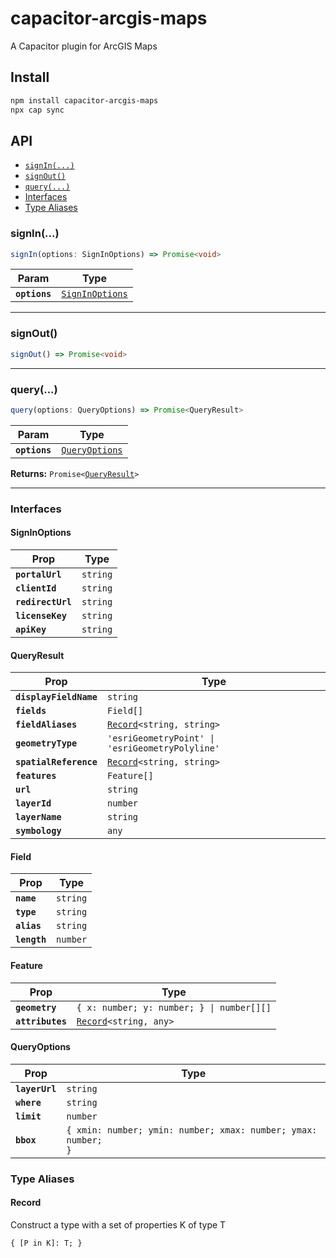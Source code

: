 # capacitor-arcgis-maps

A Capacitor plugin for ArcGIS Maps

## Install

```bash
npm install capacitor-arcgis-maps
npx cap sync
```

## API

<docgen-index>

* [`signIn(...)`](#signin)
* [`signOut()`](#signout)
* [`query(...)`](#query)
* [Interfaces](#interfaces)
* [Type Aliases](#type-aliases)

</docgen-index>

<docgen-api>
<!--Update the source file JSDoc comments and rerun docgen to update the docs below-->

### signIn(...)

```typescript
signIn(options: SignInOptions) => Promise<void>
```

| Param         | Type                                                    |
| ------------- | ------------------------------------------------------- |
| **`options`** | <code><a href="#signinoptions">SignInOptions</a></code> |

--------------------


### signOut()

```typescript
signOut() => Promise<void>
```

--------------------


### query(...)

```typescript
query(options: QueryOptions) => Promise<QueryResult>
```

| Param         | Type                                                  |
| ------------- | ----------------------------------------------------- |
| **`options`** | <code><a href="#queryoptions">QueryOptions</a></code> |

**Returns:** <code>Promise&lt;<a href="#queryresult">QueryResult</a>&gt;</code>

--------------------


### Interfaces


#### SignInOptions

| Prop              | Type                |
| ----------------- | ------------------- |
| **`portalUrl`**   | <code>string</code> |
| **`clientId`**    | <code>string</code> |
| **`redirectUrl`** | <code>string</code> |
| **`licenseKey`**  | <code>string</code> |
| **`apiKey`**      | <code>string</code> |


#### QueryResult

| Prop                   | Type                                                            |
| ---------------------- | --------------------------------------------------------------- |
| **`displayFieldName`** | <code>string</code>                                             |
| **`fields`**           | <code>Field[]</code>                                            |
| **`fieldAliases`**     | <code><a href="#record">Record</a>&lt;string, string&gt;</code> |
| **`geometryType`**     | <code>'esriGeometryPoint' \| 'esriGeometryPolyline'</code>      |
| **`spatialReference`** | <code><a href="#record">Record</a>&lt;string, string&gt;</code> |
| **`features`**         | <code>Feature[]</code>                                          |
| **`url`**              | <code>string</code>                                             |
| **`layerId`**          | <code>number</code>                                             |
| **`layerName`**        | <code>string</code>                                             |
| **`symbology`**        | <code>any</code>                                                |


#### Field

| Prop         | Type                |
| ------------ | ------------------- |
| **`name`**   | <code>string</code> |
| **`type`**   | <code>string</code> |
| **`alias`**  | <code>string</code> |
| **`length`** | <code>number</code> |


#### Feature

| Prop             | Type                                                         |
| ---------------- | ------------------------------------------------------------ |
| **`geometry`**   | <code>{ x: number; y: number; } \| number[][]</code>         |
| **`attributes`** | <code><a href="#record">Record</a>&lt;string, any&gt;</code> |


#### QueryOptions

| Prop           | Type                                                                     |
| -------------- | ------------------------------------------------------------------------ |
| **`layerUrl`** | <code>string</code>                                                      |
| **`where`**    | <code>string</code>                                                      |
| **`limit`**    | <code>number</code>                                                      |
| **`bbox`**     | <code>{ xmin: number; ymin: number; xmax: number; ymax: number; }</code> |


### Type Aliases


#### Record

Construct a type with a set of properties K of type T

<code>{ [P in K]: T; }</code>

</docgen-api>
